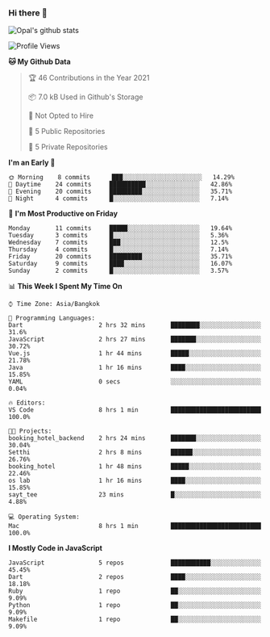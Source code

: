### Hi there 👋

![Opal's github stats](https://github-readme-stats.vercel.app/api?username=coolkidneversleep&count_private=true&show_icons=true&theme=radical)


<!--START_SECTION:waka-->
![Profile Views](http://img.shields.io/badge/Profile%20Views-3-blue)

**🐱 My Github Data** 

> 🏆 46 Contributions in the Year 2021
 > 
> 📦 7.0 kB Used in Github's Storage 
 > 
> 🚫 Not Opted to Hire
 > 
> 📜 5 Public Repositories 
 > 
> 🔑 5 Private Repositories  
 > 
**I'm an Early 🐤** 

```text
🌞 Morning    8 commits      ███░░░░░░░░░░░░░░░░░░░░░░   14.29% 
🌆 Daytime    24 commits     ██████████░░░░░░░░░░░░░░░   42.86% 
🌃 Evening    20 commits     █████████░░░░░░░░░░░░░░░░   35.71% 
🌙 Night      4 commits      █░░░░░░░░░░░░░░░░░░░░░░░░   7.14%

```
📅 **I'm Most Productive on Friday** 

```text
Monday       11 commits     █████░░░░░░░░░░░░░░░░░░░░   19.64% 
Tuesday      3 commits      █░░░░░░░░░░░░░░░░░░░░░░░░   5.36% 
Wednesday    7 commits      ███░░░░░░░░░░░░░░░░░░░░░░   12.5% 
Thursday     4 commits      █░░░░░░░░░░░░░░░░░░░░░░░░   7.14% 
Friday       20 commits     █████████░░░░░░░░░░░░░░░░   35.71% 
Saturday     9 commits      ████░░░░░░░░░░░░░░░░░░░░░   16.07% 
Sunday       2 commits      █░░░░░░░░░░░░░░░░░░░░░░░░   3.57%

```


📊 **This Week I Spent My Time On** 

```text
⌚︎ Time Zone: Asia/Bangkok

💬 Programming Languages: 
Dart                     2 hrs 32 mins       ████████░░░░░░░░░░░░░░░░░   31.6% 
JavaScript               2 hrs 27 mins       ███████░░░░░░░░░░░░░░░░░░   30.72% 
Vue.js                   1 hr 44 mins        █████░░░░░░░░░░░░░░░░░░░░   21.78% 
Java                     1 hr 16 mins        ████░░░░░░░░░░░░░░░░░░░░░   15.85% 
YAML                     0 secs              ░░░░░░░░░░░░░░░░░░░░░░░░░   0.04%

🔥 Editors: 
VS Code                  8 hrs 1 min         █████████████████████████   100.0%

🐱‍💻 Projects: 
booking_hotel_backend    2 hrs 24 mins       ███████░░░░░░░░░░░░░░░░░░   30.04% 
Setthi                   2 hrs 8 mins        ██████░░░░░░░░░░░░░░░░░░░   26.76% 
booking_hotel            1 hr 48 mins        █████░░░░░░░░░░░░░░░░░░░░   22.46% 
os lab                   1 hr 16 mins        ████░░░░░░░░░░░░░░░░░░░░░   15.85% 
sayt_tee                 23 mins             █░░░░░░░░░░░░░░░░░░░░░░░░   4.88%

💻 Operating System: 
Mac                      8 hrs 1 min         █████████████████████████   100.0%

```

**I Mostly Code in JavaScript** 

```text
JavaScript               5 repos             ███████████░░░░░░░░░░░░░░   45.45% 
Dart                     2 repos             ████░░░░░░░░░░░░░░░░░░░░░   18.18% 
Ruby                     1 repo              ██░░░░░░░░░░░░░░░░░░░░░░░   9.09% 
Python                   1 repo              ██░░░░░░░░░░░░░░░░░░░░░░░   9.09% 
Makefile                 1 repo              ██░░░░░░░░░░░░░░░░░░░░░░░   9.09%

```



<!--END_SECTION:waka-->

